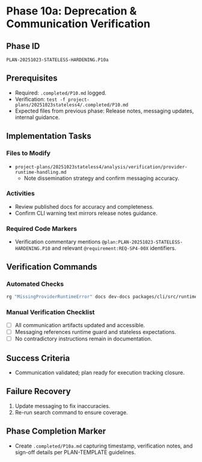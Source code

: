 # Phase 10a: Deprecation & Communication Verification

## Phase ID
`PLAN-20251023-STATELESS-HARDENING.P10a`

## Prerequisites
- Required: `.completed/P10.md` logged.
- Verification: `test -f project-plans/20251023stateless4/.completed/P10.md`
- Expected files from previous phase: Release notes, messaging updates, internal guidance.

## Implementation Tasks

### Files to Modify
- `project-plans/20251023stateless4/analysis/verification/provider-runtime-handling.md`
  - Note dissemination strategy and confirm messaging accuracy.

### Activities
- Review published docs for accuracy and completeness.
- Confirm CLI warning text mirrors release notes guidance.

### Required Code Markers
- Verification commentary mentions `@plan:PLAN-20251023-STATELESS-HARDENING.P10` and relevant `@requirement:REQ-SP4-00X` identifiers.

## Verification Commands

### Automated Checks
```bash
rg "MissingProviderRuntimeError" docs dev-docs packages/cli/src/runtime
```

### Manual Verification Checklist
- [ ] All communication artifacts updated and accessible.
- [ ] Messaging references runtime guard and stateless expectations.
- [ ] No contradictory instructions remain in documentation.

## Success Criteria
- Communication validated; plan ready for execution tracking closure.

## Failure Recovery
1. Update messaging to fix inaccuracies.
2. Re-run search command to ensure coverage.

## Phase Completion Marker
- Create `.completed/P10a.md` capturing timestamp, verification notes, and sign-off details per PLAN-TEMPLATE guidelines.
